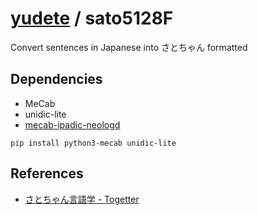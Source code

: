 # [yudete](https://github.com/yudete) / sato5128F
Convert sentences in Japanese into さとちゃん formatted

## Dependencies
* MeCab
* unidic-lite
* [mecab-ipadic-neologd](https://github.com/neologd/mecab-ipadic-neologd)
```
pip install python3-mecab unidic-lite
```

## References
* [さとちゃん言語学 - Togetter](https://togetter.com/li/1275761)

